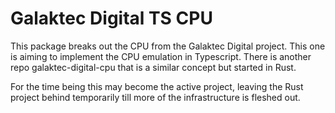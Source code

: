 # Galaktec Digital TS CPU

This package breaks out the CPU from the Galaktec Digital project. This one is aiming to implement the CPU emulation
in Typescript. There is another repo galaktec-digital-cpu that is a similar concept but started in Rust.

For the time being this may become the active project, leaving the Rust project behind temporarily till more of the
infrastructure is fleshed out. 